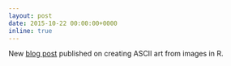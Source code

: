 ```yaml
---
layout: post
date: 2015-10-22 00:00:00+0000
inline: true
---
```


New [blog post](blog/2015/ascii) published on creating ASCII art from images in R.

